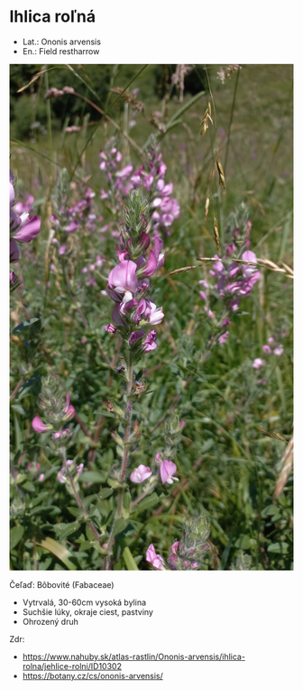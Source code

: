 # Ihlica roľná
- Lat.: Ononis arvensis
- En.: Field restharrow

![Ihlica roľná](./field_restharrow.jpg "Ihlica roľná")

Čeľaď: Bôbovité (Fabaceae)

- Vytrvalá, 30-60cm vysoká bylina
- Suchšie lúky, okraje ciest, pastviny
- Ohrozený druh

Zdr:
- https://www.nahuby.sk/atlas-rastlin/Ononis-arvensis/ihlica-rolna/jehlice-rolni/ID10302
- https://botany.cz/cs/ononis-arvensis/